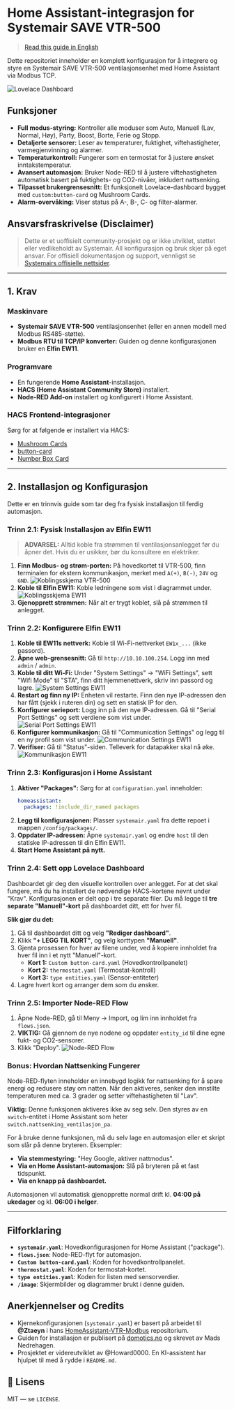 # Home Assistant-integrasjon for Systemair SAVE VTR-500

> [Read this guide in English](README.md)

Dette repositoriet inneholder en komplett konfigurasjon for å integrere og styre en Systemair SAVE VTR-500 ventilasjonsenhet med Home Assistant via Modbus TCP.

![Lovelace Dashboard](image/Ventilasjon%20kort.png)

## Funksjoner

*   **Full modus-styring:** Kontroller alle moduser som Auto, Manuell (Lav, Normal, Høy), Party, Boost, Borte, Ferie og Stopp.
*   **Detaljerte sensorer:** Leser av temperaturer, fuktighet, viftehastigheter, varmegjenvinning og alarmer.
*   **Temperaturkontroll:** Fungerer som en termostat for å justere ønsket inntakstemperatur.
*   **Avansert automasjon:** Bruker Node-RED til å justere viftehastigheten automatisk basert på fuktighets- og CO2-nivåer, inkludert nattsenking.
*   **Tilpasset brukergrensesnitt:** Et funksjonelt Lovelace-dashboard bygget med `custom:button-card` og Mushroom Cards.
*   **Alarm-overvåking:** Viser status på A-, B-, C- og filter-alarmer.

## Ansvarsfraskrivelse (Disclaimer)
> Dette er et uoffisielt community-prosjekt og er ikke utviklet, støttet eller vedlikeholdt av Systemair. All konfigurasjon og bruk skjer på eget ansvar. For offisiell dokumentasjon og support, vennligst se [Systemairs offisielle nettsider](https://www.systemair.com/).

---

## 1. Krav

### Maskinvare
*   **Systemair SAVE VTR-500** ventilasjonsenhet (eller en annen modell med Modbus RS485-støtte).
*   **Modbus RTU til TCP/IP konverter:** Guiden og denne konfigurasjonen bruker en **Elfin EW11**.

### Programvare
*   En fungerende **Home Assistant**-installasjon.
*   **HACS (Home Assistant Community Store)** installert.
*   **Node-RED Add-on** installert og konfigurert i Home Assistant.

### HACS Frontend-integrasjoner
Sørg for at følgende er installert via HACS:
*   [Mushroom Cards](https://github.com/piitaya/lovelace-mushroom)
*   [button-card](https://github.com/custom-cards/button-card)
*   [Number Box Card](https://github.com/htmlchinchilla/numberbox-card)

---

## 2. Installasjon og Konfigurasjon

Dette er en trinnvis guide som tar deg fra fysisk installasjon til ferdig automasjon.

### Trinn 2.1: Fysisk Installasjon av Elfin EW11

> **ADVARSEL:** Alltid koble fra strømmen til ventilasjonsanlegget før du åpner det. Hvis du er usikker, bør du konsultere en elektriker.

1.  **Finn Modbus- og strøm-porten:** På hovedkortet til VTR-500, finn terminalen for ekstern kommunikasjon, merket med `A(+)`, `B(-)`, `24V` og `GND`.
    ![Koblingsskjema VTR-500](image/koblingsskjemaVTR-500.png)
2.  **Koble til Elfin EW11:** Koble ledningene som vist i diagrammet under.
    ![Koblingsskjema EW11](image/koblings%20skjema%20EW11.png)
3.  **Gjenopprett strømmen:** Når alt er trygt koblet, slå på strømmen til anlegget.

### Trinn 2.2: Konfigurere Elfin EW11

1.  **Koble til EW11s nettverk:** Koble til Wi-Fi-nettverket `EW1x_...` (ikke passord).
2.  **Åpne web-grensesnitt:** Gå til `http://10.10.100.254`. Logg inn med `admin` / `admin`.
3.  **Koble til ditt Wi-Fi:** Under "System Settings" -> "WiFi Settings", sett "Wifi Mode" til "STA", finn ditt hjemmenettverk, skriv inn passord og lagre.
    ![System Settings EW11](image/system%20settings%20EW11.png)
4.  **Restart og finn ny IP:** Enheten vil restarte. Finn den nye IP-adressen den har fått (sjekk i ruteren din) og sett en statisk IP for den.
5.  **Konfigurer serieport:** Logg inn på den nye IP-adressen. Gå til "Serial Port Settings" og sett verdiene som vist under.
    ![Serial Port Settings EW11](image/serial%20port%20settings%20EW11.png)
6.  **Konfigurer kommunikasjon:** Gå til "Communication Settings" og legg til en ny profil som vist under.
    ![Communication Settings EW11](image/communication%20settings%20EW11.png)
7.  **Verifiser:** Gå til "Status"-siden. Telleverk for datapakker skal nå øke.
    ![Kommunikasjon EW11](image/kommunikasjon%20EW11.png)

### Trinn 2.3: Konfigurasjon i Home Assistant

1.  **Aktiver "Packages":** Sørg for at `configuration.yaml` inneholder:
    ```yaml
    homeassistant:
      packages: !include_dir_named packages
    ```
2.  **Legg til konfigurasjonen:** Plasser `systemair.yaml` fra dette repoet i mappen `/config/packages/`.
3.  **Oppdater IP-adressen:** Åpne `systemair.yaml` og endre `host` til den statiske IP-adressen til din Elfin EW11.
4.  **Start Home Assistant på nytt.**

### Trinn 2.4: Sett opp Lovelace Dashboard

Dashboardet gir deg den visuelle kontrollen over anlegget. For at det skal fungere, må du ha installert de nødvendige HACS-kortene nevnt under "Krav". Konfigurasjonen er delt opp i tre separate filer. Du må legge til **tre separate "Manuell"-kort** på dashboardet ditt, ett for hver fil.

**Slik gjør du det:**

1.  Gå til dashboardet ditt og velg **"Rediger dashboard"**.
2.  Klikk **"+ LEGG TIL KORT"**, og velg korttypen **"Manuell"**.
3.  Gjenta prosessen for hver av filene under, ved å kopiere innholdet fra hver fil inn i et nytt "Manuell"-kort.
    *   **Kort 1:** `Custom button-card.yaml` (Hovedkontrollpanelet)
    *   **Kort 2:** `thermostat.yaml` (Termostat-kontroll)
    *   **Kort 3:** `type entities.yaml` (Sensor-entiteter)
4.  Lagre hvert kort og arranger dem som du ønsker.

### Trinn 2.5: Importer Node-RED Flow

1.  Åpne Node-RED, gå til Meny -> Import, og lim inn innholdet fra `flows.json`.
2.  **VIKTIG:** Gå gjennom de nye nodene og oppdater `entity_id` til dine egne fukt- og CO2-sensorer.
3.  Klikk "Deploy".
    ![Node-RED Flow](image/Node-Red%20VTR500.png)

### Bonus: Hvordan Nattsenking Fungerer

Node-RED-flyten inneholder en innebygd logikk for nattsenking for å spare energi og redusere støy om natten. Når den aktiveres, senker den innstilte temperaturen med ca. 3 grader og setter viftehastigheten til "Lav".

**Viktig:** Denne funksjonen aktiveres ikke av seg selv. Den styres av en `switch`-entitet i Home Assistant som heter `switch.nattsenking_ventilasjon_pa`.

For å bruke denne funksjonen, må du selv lage en automasjon eller et skript som slår på denne bryteren. Eksempler:
*   **Via stemmestyring:** "Hey Google, aktiver nattmodus".
*   **Via en Home Assistant-automasjon:** Slå på bryteren på et fast tidspunkt.
*   **Via en knapp på dashboardet.**

Automasjonen vil automatisk gjenopprette normal drift kl. **04:00 på ukedager** og kl. **06:00 i helger**.

---

## Filforklaring

*   **`systemair.yaml`**: Hovedkonfigurasjonen for Home Assistant ("package").
*   **`flows.json`**: Node-RED-flyt for automasjon.
*   **`Custom button-card.yaml`**: Koden for hovedkontrollpanelet.
*   **`thermostat.yaml`**: Koden for termostat-kortet.
*   **`type entities.yaml`**: Koden for listen med sensorverdier.
*   **`/image`**: Skjermbilder og diagrammer brukt i denne guiden.

## Anerkjennelser og Credits
*   Kjernekonfigurasjonen (`systemair.yaml`) er basert på arbeidet til **@Ztaeyn** i hans [HomeAssistant-VTR-Modbus](https://github.com/Ztaeyn/HomeAssistant-VTR-Modbus) repositorium.
*   Guiden for installasjon er publisert på [domotics.no](https://www.domotics.no/post/home-assistant-automasjon-av-ventilasjonsanlegg-via-modbus) og skrevet av Mads Nedrehagen.
*   Prosjektet er videreutviklet av @Howard0000. En KI-assistent har hjulpet til med å rydde i `README.md`.

## 📝 Lisens
MIT — se `LICENSE`.






